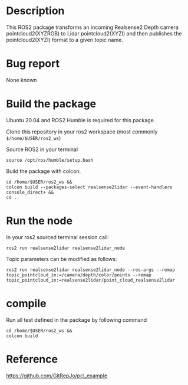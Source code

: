 # Description
This ROS2 package transforms an incoming Realsense2 Depth camera pointcloud2(XYZRGB) to Lidar pointcloud2(XYZI) and then publishes the pointcloud2(XYZI) format to a given topic name.       
    
# Bug report
None known

# Build the package      
Ubuntu 20.04 and ROS2 Humble is required for this package.      


Clone this repository in your ros2 workspace (most commonly `$/home/$USER/ros2_ws`)

Source ROS2 in your terminal   

```
source /opt/ros/humble/setup.bash
```

Build the package with colcon.
```
cd /home/$USER/ros2_ws && 
colcon build --packages-select realsense2lidar --event-handlers console_direct+ &&
cd ..
```

# Run the node 

In your ros2 sourced terminal session call:    
    
``` 
ros2 run realsense2lidar realsense2lidar_node 
``` 
    
Topic parameters can be modified as follows:  

``` 
ros2 run realsense2lidar realsense2lidar_node --ros-args --remap topic_pointcloud_in:=/camera/depth/color/points --remap topic_pointcloud_in:=realsense2lidar/point_cloud_realsense2lidar
``` 
     
# compile 

Run all test defined in the package by following command 
 
```
cd /home/$USER/ros2_ws && 
colcon build
```     


# Reference
https://github.com/GitRepJo/pcl_example